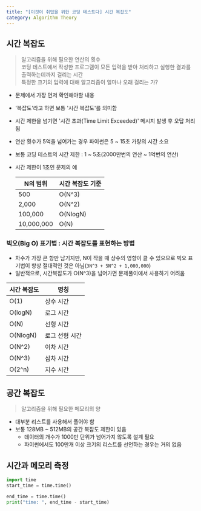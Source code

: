 ```yaml
---
title: "[이것이 취업을 위한 코딩 테스트다] 시간 복잡도"
category: Algorithm Theory
---
```


## 시간 복잡도
> 알고리즘을 위해 필요한 연산의 횟수<br>
> 코딩 테스트에서 작성한 프로그램이 모든 입력을 받아 처리하고 실행한 결과를 출력하는데까지 걸리는 시간<br>
> 특정한 크기의 입력에 대해 알고리즘이 얼마나 오래 걸리는 가?

- 문제에서 가장 먼저 확인해야할 내용
- '복잡도'라고 하면 보통 '시간 복잡도'를 의미함
- 시간 제한을 넘기면 '시간 초과(Time Limit Exceeded)' 메시지 발생 후 오답 처리됨
- 연산 횟수가 5억을 넘어가는 경우 파이썬은 5 ~ 15초 가량의 시간 소요
- 보통 코딩 테스트의 시간 제한 : 1 ~ 5초(2000만번의 연산 ~ 1억번의 연산)
- 시간 제한이 1초인 문제의 예 
    
  |N의 범위|시간 복잡도 기준|
  |---|---|
  |500|O(N^3)|
  |2,000|O(N^2)|
  |100,000|O(NlogN)|
  |10,000,000|O(N)|

  

### 빅오(Big O) 표기법 : 시간 복잡도를 표현하는 방법
  - 차수가 가장 큰 항만 남기지만, N이 작을 때 상수의 영향이 클 수 있으므로 빅오 표기법이 항상 절대적인 것은 아님(`3N^3 + 5N^2 + 1,000,000`)
  - 일반적으로, 시간복잡도가 O(N^3)을 넘어가면 문제풀이에서 사용하기 어려움
  
  |시간 복잡도|명칭|
  |---|---|
  |O(1)|상수 시간|
  |O(logN)|로그 시간|
  |O(N)|선형 시간|
  |O(NlogN)|로그 선형 시간|
  |O(N^2)|이차 시간|
  |O(N^3)|삼차 시간|
  |O(2^n)|지수 시간|

## 공간 복잡도
> 알고리즘을 위해 필요한 메모리의 양

- 대부분 리스트를 사용해서 풀어야 함
- 보통 128MB ~ 512MB의 공간 복잡도 제한이 있음
    - 데이터의 개수가 1000만 단위가 넘어가지 않도록 설계 필요
    - 파이썬에서도 100만개 이상 크기의 리스트를 선언하는 경우는 거의 없음

## 시간과 메모리 측정
```python
import time
start_time = time.time()

end_time = time.time()
print("time: ", end_time - start_time)
```